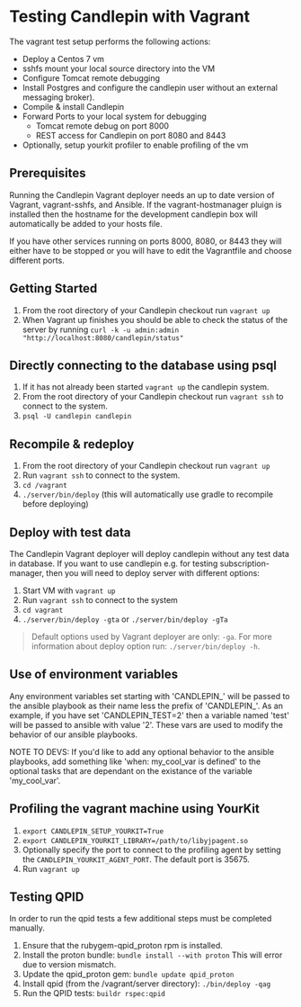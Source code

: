 # Testing Candlepin with Vagrant
The vagrant test setup performs the following actions:
* Deploy a Centos 7 vm
* sshfs mount your local source directory into the VM
* Configure Tomcat remote debugging
* Install Postgres and configure the candlepin user
  without an external messaging broker).
* Compile & install Candlepin
* Forward Ports to your local system for debugging
  * Tomcat remote debug on port 8000
  * REST access for Candlepin on port 8080 and 8443
* Optionally, setup yourkit profiler to enable profiling of the vm

## Prerequisites
Running the Candlepin Vagrant deployer needs an up to date version of Vagrant, vagrant-sshfs, 
and Ansible. If the vagrant-hostmanager pluign is installed then the hostname
for the development candlepin box will automatically be added to your hosts file.

If you have other services running on ports 8000, 8080, or 8443 they will either have
to be stopped or you will have to edit the Vagrantfile and choose different ports.

## Getting Started
1. From the root directory of your Candlepin checkout run `vagrant up`
1. When Vagrant up finishes you should be able to check the status of the server
   by running `curl -k -u admin:admin "http://localhost:8080/candlepin/status"`

## Directly connecting to the database using psql
1. If it has not already been started `vagrant up` the candlepin system.
1. From the root directory of your Candlepin checkout run `vagrant ssh` to connect to the system.
1. `psql -U candlepin candlepin`

## Recompile & redeploy
1. From the root directory of your Candlepin checkout run `vagrant up`
1. Run `vagrant ssh` to connect to the system.
1. `cd /vagrant`
1. `./server/bin/deploy` (this will automatically use gradle to recompile before deploying)

## Deploy with test data
The Candlepin Vagrant deployer will deploy candlepin without any test data in database.
If you want to use candlepin e.g. for testing subscription-manager, then you
will need to deploy server with different options:

1. Start VM with `vagrant up`
1. Run `vagrant ssh`  to connect to the system
1. `cd vagrant`
1. `./server/bin/deploy -gta` or `./server/bin/deploy -gTa`

> Default options used by Vagrant deployer are only: `-ga`. For more
  information about deploy option run: `./server/bin/deploy -h`.

## Use of environment variables
Any environment variables set starting with 'CANDLEPIN_' will be  passed to
the ansible playbook as their name less the prefix of 'CANDLEPIN_'.
As an example, if you have set 'CANDLEPIN_TEST=2' then a variable named 'test'
will be passed to ansible with value '2'. These vars are used to modify the
behavior of our ansible playbooks.

NOTE TO DEVS: If you'd like to add any optional behavior to the ansible
playbooks, add something like 'when: my_cool_var is defined' to the optional
tasks that are dependant on the existance of the variable 'my_cool_var'.

## Profiling the vagrant machine using YourKit
1. `export CANDLEPIN_SETUP_YOURKIT=True`
1. `export CANDLEPIN_YOURKIT_LIBRARY=/path/to/libyjpagent.so`
1. Optionally specify the port to connect to the profiling agent by setting the `CANDLEPIN_YOURKIT_AGENT_PORT`.
   The default port is 35675.
1. Run `vagrant up`

## Testing QPID
In order to run the qpid tests a few additional steps must be completed manually.
1. Ensure that the rubygem-qpid_proton rpm is installed.
1. Install the proton bundle: `bundle install --with proton` This will error due to version mismatch.  
1. Update the qpid_proton gem: `bundle update qpid_proton` 
1. Install qpid (from the /vagrant/server directory): `./bin/deploy -qag`
1. Run the QPID tests: `buildr rspec:qpid` 
